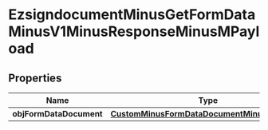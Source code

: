 
# EzsigndocumentMinusGetFormDataMinusV1MinusResponseMinusMPayload

## Properties
Name | Type | Description | Notes
------------ | ------------- | ------------- | -------------
**objFormDataDocument** | [**CustomMinusFormDataDocumentMinusResponse**](CustomMinusFormDataDocumentMinusResponse.md) |  | 



